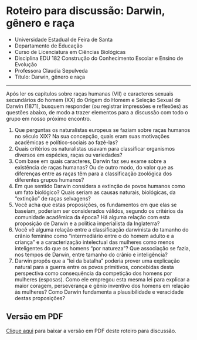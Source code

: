 # Roteiro para discussão: Darwin, gênero e raça

- Universidade Estadual de Feira de Santa
- Departamento de Educação
- Curso de Licenciatura em Ciências Biológicas
- Disciplina EDU 182 Construção do Conhecimento Escolar e Ensino de Evolução
- Professora Claudia Sepulveda
- Título: Darwin, gênero e raça  

---

Após ler os capítulos sobre raças humanas (VII) e caracteres sexuais secundários do homem (XX) do Origem do Homem e Seleção Sexual de Darwin (1871), busquem responder (ou registrar impressões e reflexões) as questões abaixo, de modo a trazer elementos para a discussão com todo o grupo em nosso próximo encontro.

1. Que perguntas os naturalistas europeus se faziam sobre raças humanos no século XIX? Na sua concepção, quais eram suas motivações acadêmicas e político-sociais ao fazê-las?
2. Quais critérios os naturalistas usavam para classificar organismos diversos em espécies, raças ou variedades?
3. Com base em quais caracteres, Darwin faz seu exame sobre a existência de raças humanas? Ou de outro modo, do valor que as diferenças entre as raças têm para a classificação zoológica dos diferentes grupos humanos?
4. Em que sentido Darwin considera a extinção de povos humanos como um fato biológico? Quais seriam as causas naturais, biológicas, da “extinção” de raças selvagens?
5. Você acha que estas proposições, os fundamentos em que elas se baseiam, poderiam ser considerados válidos, segundo os critérios da comunidade acadêmica da época? Há alguma relação com esta proposição de Darwin e a política imperialista da Inglaterra?
6. Você vê alguma relação entre a classificação darwinista do tamanho do crânio feminino como “intermediário entre o do homem adulto e a criança” e a caracterização intelectual das mulheres como menos inteligentes do que os homens “por natureza”? Que associação se fazia, nos tempos de Darwin, entre tamanho do crânio e inteligência?
7. Darwin propôs que a “lei da batalha” poderia prover uma explicação natural para a guerra entre os povos primitivos, concebidas desta perspectiva como consequência da competição dos homens por mulheres (esposas). Como ele empregou esta mesma lei para explicar a maior coragem, perseverança e gênio inventivo dos homens em relação às mulheres?  Como Darwin fundamenta a plausibilidade e veracidade destas proposições?

## Versão em PDF

[Clique aqui](pdf/rot1.pdf) para baixar a versão em PDF deste roteiro para discussão.